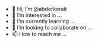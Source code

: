 - 👋 Hi, I’m @abderkorait
- 👀 I’m interested in ...
- 🌱 I’m currently learning ...
- 💞️ I’m looking to collaborate on ...
- 📫 How to reach me ...

<!---
abderkorait/abderkorait is a ✨ special ✨ repository because its `README.md` (this file) appears on your GitHub profile.
You can click the Preview link to take a look at your changes.
--->
